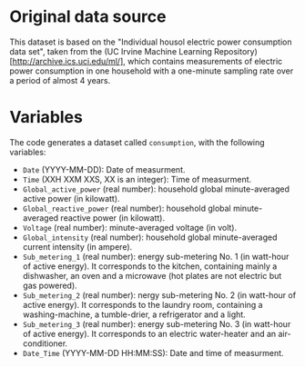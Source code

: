 # Original data source

This dataset is based on the "Individual housol electric power consumption
data set", taken from the
(UC Irvine Machine Learning Repository)[http://archive.ics.uci.edu/ml/], which
contains measurements of electric power consumption in one household with a
one-minute sampling rate over a period of almost 4 years.

# Variables

The code generates a dataset called `consumption`, with the following
variables:

+ `Date` (YYYY-MM-DD): Date of measurment.
+ `Time` (XXH XXM XXS, XX is an integer): Time of measurment.
+ `Global_active_power` (real number): household global minute-averaged active
power (in kilowatt).
+ `Global_reactive_power` (real number):  household global minute-averaged
reactive power (in kilowatt).
+ `Voltage` (real number): minute-averaged voltage (in volt).
+ `Global_intensity` (real number): household global minute-averaged current
intensity (in ampere).
+ `Sub_metering_1` (real number): energy sub-metering No. 1 (in watt-hour of
active energy). It corresponds to the kitchen, containing mainly a dishwasher,
an oven and a microwave (hot plates are not electric but gas powered).
+ `Sub_metering_2` (real number): nergy sub-metering No. 2 (in watt-hour of
active energy). It corresponds to the laundry room, containing a
washing-machine, a tumble-drier, a refrigerator and a light.
+ `Sub_metering_3` (real number): energy sub-metering No. 3 (in watt-hour of
active energy). It corresponds to an electric water-heater and an
air-conditioner.
+ `Date_Time` (YYYY-MM-DD HH:MM:SS): Date and time of measurment.
